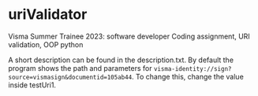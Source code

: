 # uriValidator

Visma Summer Trainee 2023: software developer 
Coding assignment, URI validation, OOP python

A short description can be found in the description.txt.
By default the program shows the path and parameters for 
```visma-identity://sign?source=vismasign&documentid=105ab44```. To change this, change the value inside testUri1. 
